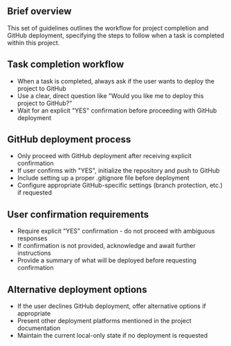 ## Brief overview
This set of guidelines outlines the workflow for project completion and GitHub deployment, specifying the steps to follow when a task is completed within this project.

## Task completion workflow
- When a task is completed, always ask if the user wants to deploy the project to GitHub
- Use a clear, direct question like "Would you like me to deploy this project to GitHub?"
- Wait for an explicit "YES" confirmation before proceeding with GitHub deployment

## GitHub deployment process
- Only proceed with GitHub deployment after receiving explicit confirmation
- If user confirms with "YES", initialize the repository and push to GitHub
- Include setting up a proper .gitignore file before deployment
- Configure appropriate GitHub-specific settings (branch protection, etc.) if requested

## User confirmation requirements
- Require explicit "YES" confirmation - do not proceed with ambiguous responses
- If confirmation is not provided, acknowledge and await further instructions
- Provide a summary of what will be deployed before requesting confirmation

## Alternative deployment options
- If the user declines GitHub deployment, offer alternative options if appropriate
- Present other deployment platforms mentioned in the project documentation
- Maintain the current local-only state if no deployment is requested
